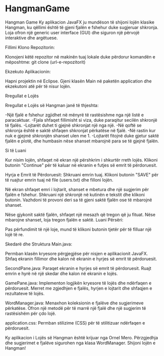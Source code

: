 # HangmanGame

Hangman Game
Ky aplikacion JavaFX ju mundëson të shijoni lojën klasike Hangman, ku qëllimi është të gjeni fjalën e fshehur duke sugjeruar shkronja. 
Loja ofron një generic user interface (GUI) dhe siguron një përvojë interaktive dhe argëtuese.


Fillimi
Klono Repozitorin:

Klonojeni këtë repozitor në makinën tuaj lokale duke përdorur komandën e mëposhtme:
git clone (url-e-repozitorit)

Ekzekuto Aplikacionin:

Hapni projektin në Eclipse.
Gjeni klasën Main në paketën application dhe ekzekutoni atë për të nisur lojën.

Rregullat e Lojës

Rregullat e Lojës së Hangman janë të thjeshta:

-Një fjalë e fshehur zgjidhet në mënyrë të rastësishme nga një listë e paracaktuar.
-Fjala shfaqet fillimisht si viza, duke paraqitur secilën shkronjë të fjalës.
-Lojtarët duhet ti gjejnë shkronjat një nga një.
-Në qoftë se shkronja është e saktë shfaqen shkronjat përkatëse në fjalë.
-Në rastin kur nuk e gjejmë shkronjën shanset ulen me 1.
-Lojtarët fitojnë duke gjetur saktë fjalën e plotë, dhe humbasin nëse shanset mbarojnë para se të gjejnë fjalën.

Si të Luani

Kur nisim lojën, shfaqet në ekran një përshkrim i shkurtër rreth lojës.
Klikoni butonin "Continue" për të kaluar në ekranin e futjes së emrit të përdoruesit.

Hyrja e Emrit të Përdoruesit:
Shkruani emrin tuaj.
Klikoni butonin "SAVE" për të ruajtur emrin tuaj në file (users.txt) dhe filloni lojën.

Në ekran shfaqet emri i lojtarit, shanset e mbetura dhe një sugjerim për fjalën e fshehur.
Shkruani një shkronjë në kutinën e tekstit dhe klikoni butonin.
Vazhdoni të provoni deri sa të gjeni saktë fjalën ose të mbarojnë shanset.

Nëse gjykonit saktë fjalën, shfaqet një mesazh që tregon që ju fituat.
Nëse mbarojne shanset, loja tregon fjalën e saktë.
Luani Përsëri:

Pas përfundimit të një loje, mund të klikoni butonin tjetër për të filluar një lojë të re.


Skedarë dhe Struktura
Main.java:

Permban klasën kryesore përgjegjëse për nisjen e aplikacionit JavaFX.
Shfaq ekranin fillimor dhe kalon në ekranin e hyrjes së emrit të përdoruesit.

SecondPane.java:
Paraqet ekranin e hyrjes së emrit të përdoruesit.
Ruajt emrin e hyrë në një skedar dhe kalon në ekranin e lojës.

GamePane.java:
Implementon logjikën kryesore të lojës dhe ndërfaqen e përdoruesit.
Merret me zgjedhjen e fjalës, hyrjen e lojtarit dhe shfaqjen e rezultateve të lojës.

WordManager.java:
Menaxhon koleksionin e fjalëve dhe sugjerimeve përkatëse.
Ofron një metodë për të marrë një fjalë dhe një sugjerim të rastësishëm për çdo lojë.

application.css:
Permban stilizime (CSS) për të stilitizuar ndërfaqen e përdoruesit.

Ky aplikacion i Lojës së Hangman është krijuar nga Ornel Mero.
Përzgjedhja dhe sugjerimet e fjalëve sigurohen nga klasa WordManager.
Shijoni lojën e Hangman!